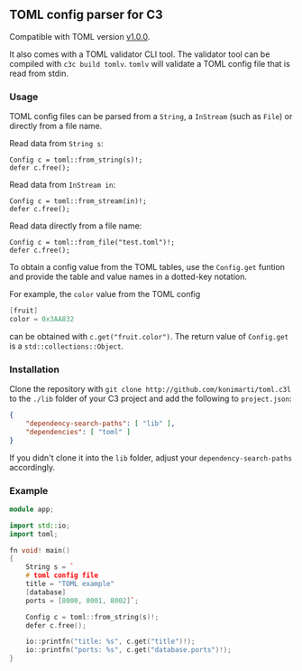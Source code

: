 ## TOML config parser for C3

Compatible with TOML version [v1.0.0](https://toml.io/en/v1.0.0).

It also comes with a TOML validator CLI tool. The validator tool can be
compiled with `c3c build tomlv`. `tomlv` will validate a TOML config file that
is read from stdin.

### Usage

TOML config files can be parsed from a `String`, a `InStream` (such as `File`)
or directly from a file name.

Read data from `String s`:
```
Config c = toml::from_string(s)!;
defer c.free();
```

Read data from `InStream in`:
```
Config c = toml::from_stream(in)!;
defer c.free();
```

Read data directly from a file name:
```
Config c = toml::from_file("test.toml")!;
defer c.free();
```

To obtain a config value from the TOML tables, use the `Config.get` funtion and
provide the table and value names in a dotted-key notation.

For example, the `color` value from the TOML config
```cpp
[fruit]
color = 0x3AA832
```
can be obtained with `c.get("fruit.color")`. The return value of `Config.get`
is a `std::collections::Object`.


### Installation

Clone the repository with `git clone http://github.com/konimarti/toml.c3l` to
the `./lib` folder of your C3 project and add the following to `project.json`:

```json
{
    "dependency-search-paths": [ "lib" ],
    "dependencies": [ "toml" ]
}
```

If you didn't clone it into the `lib` folder, adjust your
`dependency-search-paths` accordingly.


### Example

```cpp
module app;

import std::io;
import toml;

fn void! main()
{	
	String s = `
    # toml config file
	title = "TOML example"
	[database]
	ports = [8000, 8001, 8002]`;

	Config c = toml::from_string(s)!;
	defer c.free();

	io::printfn("title: %s", c.get("title")!);
	io::printfn("ports: %s", c.get("database.ports")!);
}
```
